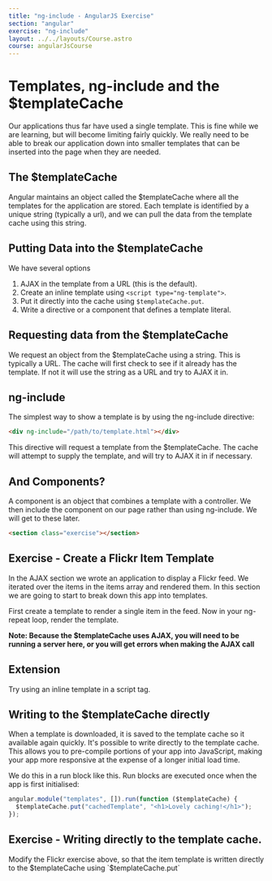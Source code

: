 ```yaml
---
title: "ng-include - AngularJS Exercise"
section: "angular"
exercise: "ng-include"
layout: ../../layouts/Course.astro
course: angularJsCourse
---
```


# Templates, ng-include and the $templateCache

Our applications thus far have used a single template. This is fine while we are learning, but will become limiting fairly quickly. We really need to be able to break our application down into smaller templates that can be inserted into the page when they are needed.

## The $templateCache

Angular maintains an object called the $templateCache where all the templates for the application are stored. Each template is identified by a unique string (typically a url), and we can pull the data from the template cache using this string.

## Putting Data into the $templateCache

We have several options

1. AJAX in the template from a URL (this is the default).
2. Create an inline template using `<script type="ng-template">`.
3. Put it directly into the cache using `$templateCache.put`.
4. Write a directive or a component that defines a template literal.

## Requesting data from the $templateCache

We request an object from the $templateCache using a string. This is typically a URL. The cache will first check to see if it already has the template. If not it will use the string as a URL and try to AJAX it in.

## ng-include

The simplest way to show a template is by using the ng-include directive:

```html
<div ng-include="/path/to/template.html"></div>
```

This directive will request a template from the $templateCache. The cache will attempt to supply the template, and will try to AJAX it in if necessary.

<aside class="box">

## And Components?

A component is an object that combines a template with a controller. We then include the component on our page rather than using ng-include. We will get to these later.

</aside>

```html
<section class="exercise"></section>
```

## Exercise - Create a Flickr Item Template

In the AJAX section we wrote an application to display a Flickr feed. We iterated over the items in the items array and rendered them. In this section we are going to start to break down this app into templates.

First create a template to render a single item in the feed. Now in your ng-repeat loop, render the template.

**Note: Because the $templateCache uses AJAX, you will need to be running a server here, or you will get errors when making the AJAX call**

## Extension

Try using an inline template in a script tag.

</section>

## Writing to the $templateCache directly

When a template is downloaded, it is saved to the template cache so it available again quickly. It's possible to write directly to the template cache. This allows you to pre-compile portions of your app into JavaScript, making your app more responsive at the expense of a longer initial load time.

We do this in a run block like this. Run blocks are executed once when the app is first initialised:

```js
angular.module("templates", []).run(function ($templateCache) {
  $templateCache.put("cachedTemplate", "<h1>Lovely caching!</h1>");
});
```

<section class="exercise">

## Exercise - Writing directly to the template cache.

Modify the Flickr exercise above, so that the item template is written directly to the $templateCache using `$templateCache.put`

</section>
